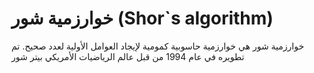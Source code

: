 # خوارزمية شور   (Shor`s algorithm)


خوارزمية شور هي خوارزمية حاسوبية كمومية لإيجاد العوامل الأولية لعدد صحيح. تم تطويره في عام 1994 من قبل عالم الرياضيات الأمريكي بيتر شور




<!-- (محتوى لغربا ) بحاجة الى محتوى اضافي  -->
